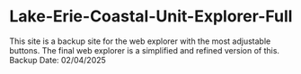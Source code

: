 # Lake-Erie-Coastal-Unit-Explorer-Full
This site is a backup site for the web explorer with the most adjustable buttons. The final web explorer is a simplified and refined version of this. Backup Date: 02/04/2025
